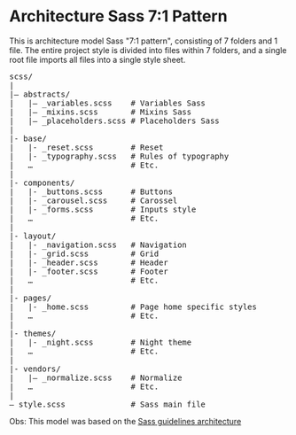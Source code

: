 <h1>Architecture Sass 7:1 Pattern</h1>

This is architecture  model Sass "7:1 pattern", consisting of 7 folders and 1 file. The entire project style is divided into files within 7 folders, and a single root file imports all files into a single style sheet.

<pre>
scss/
|
|– abstracts/
|   |– _variables.scss    # Variables Sass
|   |– _mixins.scss       # Mixins Sass
|   |– _placeholders.scss # Placeholders Sass
|
|- base/
|   |- _reset.scss        # Reset
|   |- _typography.scss   # Rules of typography
|   …                     # Etc.
|
|- components/
|   |- _buttons.scss      # Buttons
|   |- _carousel.scss     # Carossel
|   |- _forms.scss        # Inputs style
|   …                     # Etc.
|
|- layout/
|   |- _navigation.scss   # Navigation
|   |- _grid.scss         # Grid
|   |- _header.scss       # Header
|   |- _footer.scss       # Footer
|   …                     # Etc.
|
|- pages/
|   |- _home.scss         # Page home specific styles
|   …                     # Etc.
|
|- themes/
|   |- _night.scss        # Night theme
|   …                     # Etc.
|
|- vendors/
|   |– _normalize.scss    # Normalize
|   …                     # Etc.
|
– style.scss              # Sass main file
</pre>

Obs: This model was based on the <a href="https://sass-guidelin.es/pt/#o-padro-7-1">Sass guidelines architecture</a>

